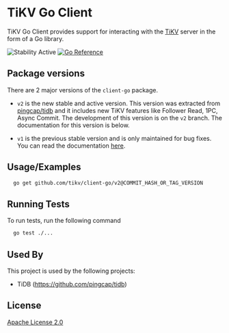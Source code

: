 # TiKV Go Client

TiKV Go Client provides support for interacting with the [TiKV](https://github.com/tikv/tikv) server in the form of a Go library.

![Stability Active](https://img.shields.io/badge/Stability-Active-yellow)
[![Go Reference](https://pkg.go.dev/badge/github.com/tikv/client-go/v2.svg)](https://pkg.go.dev/github.com/tikv/client-go/v2)

## Package versions

There are 2 major versions of the `client-go` package.

- `v2` is the new stable and active version. This version was extracted from [pingcap/tidb](https://github.com/pingcap/tidb) and it includes new TiKV features like Follower Read, 1PC, Async Commit. The development of this version is on the `v2` branch. The documentation for this version is below.

- `v1` is the previous stable version and is only maintained for bug fixes. You can read the documentation [here](https://tikv.org/docs/4.0/reference/clients/go/).

## Usage/Examples

```bash
  go get github.com/tikv/client-go/v2@COMMIT_HASH_OR_TAG_VERSION
```

## Running Tests

To run tests, run the following command

```bash
  go test ./...
```

## Used By

This project is used by the following projects:

- TiDB (https://github.com/pingcap/tidb)


## License

[Apache License 2.0](http://www.apache.org/licenses/LICENSE-2.0)
